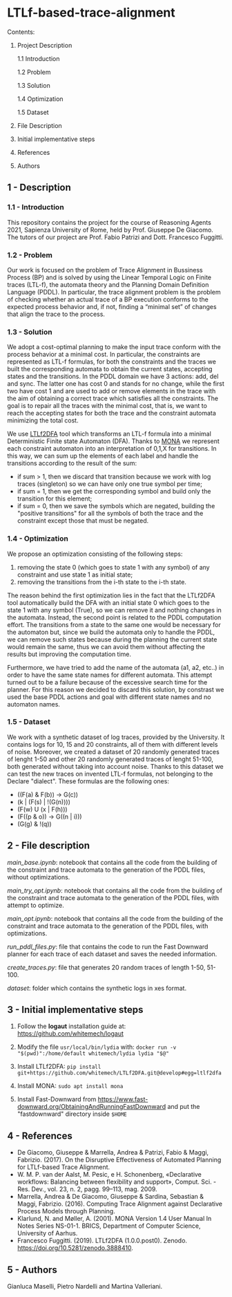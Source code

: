 # LTLf-based-trace-alignment

Contents:
1. Project Description

    1.1 Introduction
    
    1.2 Problem
    
    1.3 Solution
    
    1.4 Optimization
    
    1.5 Dataset

2. File Description
3. Initial implementative steps
4. References
5. Authors

## 1 - Description
### 1.1 - Introduction
This repository contains the project for the course of Reasoning Agents 2021, Sapienza University of Rome, held by Prof. Giuseppe De Giacomo. The tutors of our project are Prof. Fabio Patrizi and Dott. Francesco Fuggitti.

### 1.2 - Problem
Our work is focused on the problem of Trace Alignment in Bussiness Process (BP) and is solved by using the Linear Temporal Logic on Finite traces (LTL-f), the automata theory and the Planning Domain Definition Language (PDDL). In particular, the trace alignment problem is the problem of checking whether an actual trace of a BP execution conforms to the expected process behavior and, if not, finding a “minimal set” of changes that align the trace to the process.

### 1.3 - Solution
We adopt a cost-optimal planning to make the input trace conform with the process behavior at a minimal cost. In particular, the constraints are represented as LTL-f formulas, for both the constraints and the traces we built the corresponding automata to obtain the current states, accepting states and the transitions. In the PDDL domain we have 3 actions: add, del and sync. The latter one has cost 0 and stands for no change, while the first two have cost 1 and are used to add or remove elements in the trace with the aim of obtaining a correct trace which satisfies all the constraints. The goal is to repair all the traces with the minimal cost, that is, we want to reach the accepting states for both the trace and the constraint automata minimizing the total cost.

We use [LTLf2DFA](https://github.com/whitemech/LTLf2DFA/) tool which transforms an LTL-f formula into a minimal Deterministic Finite state Automaton (DFA). 
Thanks to [MONA](http://www.brics.dk/mona/) we represent each constraint automaton into an interpretation of 0,1,X for transitions.
In this way, we can sum up the elements of each label and handle the transitions according to the result of the sum:
- if sum > 1, then we discard that transition because we work with log traces (singleton) so we can have only one true symbol per time;
- if sum = 1, then we get the corresponding symbol and build only the transition for this element;
- if sum = 0, then we save the symbols which are negated, building the "positive transitions" for all the symbols of both the trace and the constraint except those that must be negated.

### 1.4 - Optimization
We propose an optimization consisting of the following steps:
1) removing the state 0 (which goes to state 1 with any symbol) of any constraint and use state 1 as initial state;
2) removing the transitions from the i-th state to the i-th state.

The reason behind the first optimization lies in the fact that the LTLf2DFA tool automatically build the DFA with an initial state 0 which goes to the state 1 with any symbol (True), so we can remove it and nothing changes in the automata.
Instead, the second point is related to the PDDL computation effort. The transitions from a state to the same one would be necessary for the automaton but, since we build the automata only to handle the PDDL, we can remove such states because during the planning the current state would remain the same, thus we can avoid them without affecting the results but improving the computation time.

Furthermore, we have tried to add the name of the automata (a1, a2, etc..) in order to have the same state names for different automata. This attempt turned out to be a failure because of the excessive search time for the planner. For this reason we decided to discard this solution, by constrast we used the base PDDL actions and goal with different state names and no automaton names.

### 1.5 - Dataset
We work with a synthetic dataset of log traces, provided by the University. It contains logs for 10, 15 and 20 constraints, all of them with different levels of noise.
Moreover, we created a dataset of 20 randomly generated traces of lenght 1-50 and other 20 randomly generated traces of lenght 51-100, both generated without taking into account noise. Thanks to this dataset we can test the new traces on invented LTL-f formulas, not belonging to the Declare "dialect". These formulas are the following ones:
- ((F(a) & F(b)) -> G(c))
- (k | (F(s) | !(G(n))))
- (F(w) U (x | F(h)))
- (F((p & o)) -> G((n | i)))
- (G(g) & !(q))

## 2 - File description
*main_base.ipynb*: notebook that contains all the code from the building of the constraint and trace automata to the generation of the PDDL files, without optimizations.

*main_try_opt.ipynb*: notebook that contains all the code from the building of the constraint and trace automata to the generation of the PDDL files, with attempt to optimize.

*main_opt.ipynb*: notebook that contains all the code from the building of the constraint and trace automata to the generation of the PDDL files, with optimizations.

*run_pddl_files.py*: file that contains the code to run the Fast Downward planner for each trace of each dataset and saves the needed information.

*create_traces.py*: file that generates 20 random traces of length 1-50, 51-100.

*dataset*: folder which contains the synthetic logs in xes format.

## 3 - Initial implementative steps

1. Follow the **logaut** installation guide at: https://github.com/whitemech/logaut

2. Modify the file `usr/local/bin/lydia` with: `docker run -v "$(pwd)":/home/default whitemech/lydia lydia "$@"`

3. Install LTLf2DFA: `pip install git+https://github.com/whitemech/LTLf2DFA.git@develop#egg=ltlf2dfa`

4. Install MONA: `sudo apt install mona`

5. Install Fast-Downward from https://www.fast-downward.org/ObtainingAndRunningFastDownward and put the "fastdownward" directory inside `$HOME`

## 4 - References
- De Giacomo, Giuseppe & Marrella, Andrea & Patrizi, Fabio & Maggi, Fabrizio. (2017). On the Disruptive Effectiveness of Automated Planning for LTLf-based Trace Alignment. 
- W. M. P. van der Aalst, M. Pesic, e H. Schonenberg, «Declarative workflows: Balancing between flexibility and support», Comput. Sci. - Res. Dev., vol. 23, n. 2, pagg. 99–113, mag. 2009.
- Marrella, Andrea & De Giacomo, Giuseppe & Sardina, Sebastian & Maggi, Fabrizio. (2016). Computing Trace Alignment against Declarative Process Models through Planning.
- Klarlund, N. and Møller, A. (2001). MONA Version 1.4 User Manual In Notes Series NS-01-1. BRICS, Department of Computer Science, University of Aarhus.
- Francesco Fuggitti. (2019). LTLf2DFA (1.0.0.post0). Zenodo. https://doi.org/10.5281/zenodo.3888410.

## 5 - Authors
Gianluca Maselli, Pietro Nardelli and Martina Valleriani.
